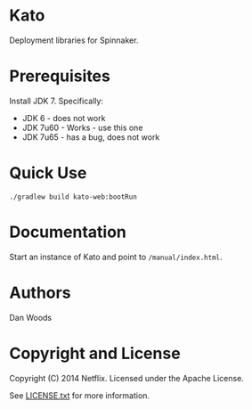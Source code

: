 Kato
===

Deployment libraries for Spinnaker.

Prerequisites
===

Install JDK 7. Specifically:

 -  JDK 6 - does not work
 -  JDK 7u60 - Works - use this one
 -  JDK 7u65 - has a bug, does not work

Quick Use
===

`./gradlew build kato-web:bootRun`

Documentation
===

Start an instance of Kato and point to `/manual/index.html`.

Authors
===

Dan Woods

Copyright and License
===

Copyright (C) 2014 Netflix. Licensed under the Apache License.

See [LICENSE.txt](https://raw.githubusercontent.com/spinnaker/kato/master/LICENSE.txt) for more information.
